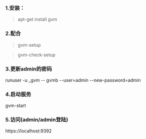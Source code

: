 ### 1.安装：
>apt-get install gvm
### 2.配合
>gvm-setup

>gvm-check-setup
### 3.更新admin的密码
runuser -u _gvm -- gvmb --user=admin --new-password=admin
### 4.启动服务
gvm-start
### 5.访问(admin/admin登陆)
https://localhost:9392
